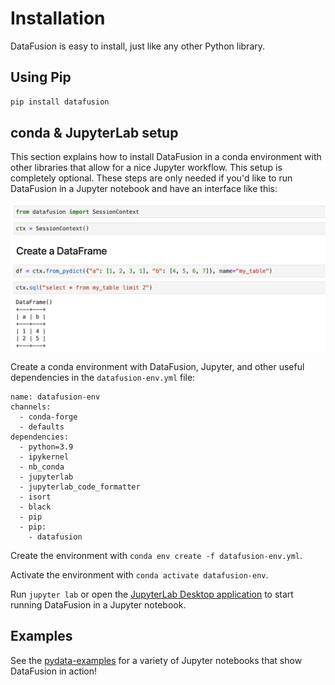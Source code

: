 # Installation

DataFusion is easy to install, just like any other Python library.

## Using Pip

``` bash
pip install datafusion
```

## conda & JupyterLab setup

This section explains how to install DataFusion in a conda environment with other libraries that allow for a nice Jupyter workflow.  This setup is completely optional.  These steps are only needed if you'd like to run DataFusion in a Jupyter notebook and have an interface like this:

![DataFusion in Jupyter](https://github.com/MrPowers/datafusion-book/raw/main/src/images/datafusion-jupyterlab.png)

Create a conda environment with DataFusion, Jupyter, and other useful dependencies in the `datafusion-env.yml` file:

```
name: datafusion-env
channels:
  - conda-forge
  - defaults
dependencies:
  - python=3.9
  - ipykernel
  - nb_conda
  - jupyterlab
  - jupyterlab_code_formatter
  - isort
  - black
  - pip
  - pip:
    - datafusion

```

Create the environment with `conda env create -f datafusion-env.yml`.

Activate the environment with `conda activate datafusion-env`.

Run `jupyter lab` or open the [JupyterLab Desktop application](https://github.com/jupyterlab/jupyterlab-desktop) to start running DataFusion in a Jupyter notebook.

## Examples

See the [pydata-examples](https://github.com/MrPowers/pydata-examples) for a variety of Jupyter notebooks that show DataFusion in action!
